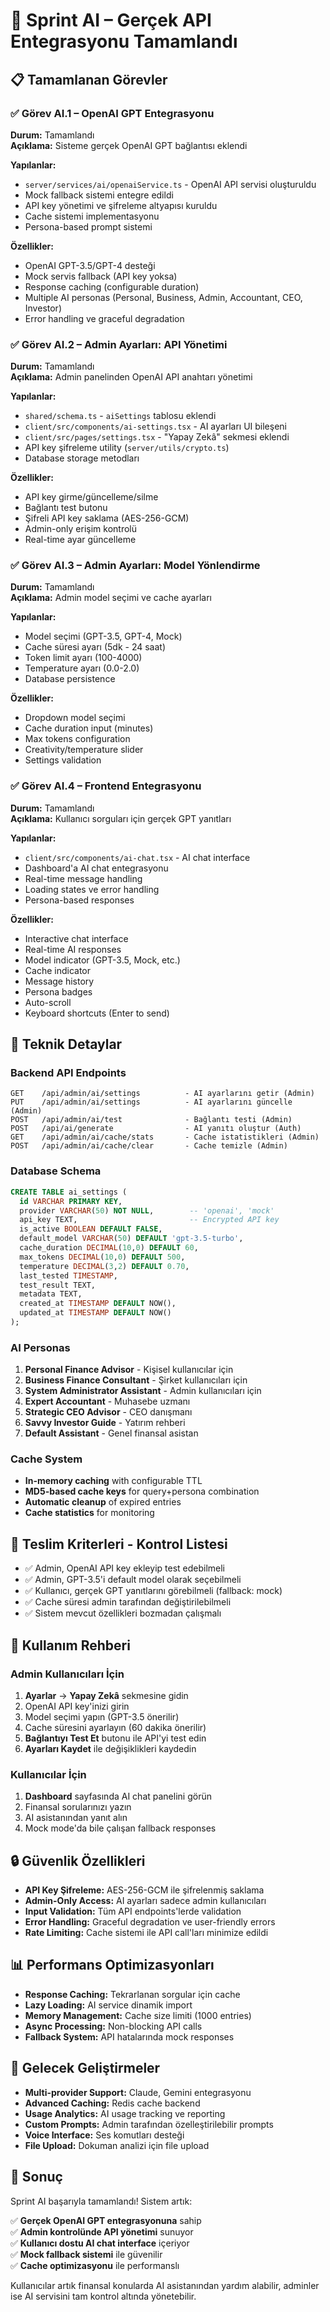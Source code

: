 # 🚀 Sprint AI – Gerçek API Entegrasyonu Tamamlandı

## 📋 Tamamlanan Görevler

### ✅ Görev AI.1 – OpenAI GPT Entegrasyonu

**Durum:** Tamamlandı  
**Açıklama:** Sisteme gerçek OpenAI GPT bağlantısı eklendi

**Yapılanlar:**

- `server/services/ai/openaiService.ts` - OpenAI API servisi oluşturuldu
- Mock fallback sistemi entegre edildi
- API key yönetimi ve şifreleme altyapısı kuruldu
- Cache sistemi implementasyonu
- Persona-based prompt sistemi

**Özellikler:**

- OpenAI GPT-3.5/GPT-4 desteği
- Mock servis fallback (API key yoksa)
- Response caching (configurable duration)
- Multiple AI personas (Personal, Business, Admin, Accountant, CEO, Investor)
- Error handling ve graceful degradation

### ✅ Görev AI.2 – Admin Ayarları: API Yönetimi

**Durum:** Tamamlandı  
**Açıklama:** Admin panelinden OpenAI API anahtarı yönetimi

**Yapılanlar:**

- `shared/schema.ts` - `aiSettings` tablosu eklendi
- `client/src/components/ai-settings.tsx` - AI ayarları UI bileşeni
- `client/src/pages/settings.tsx` - "Yapay Zekâ" sekmesi eklendi
- API key şifreleme utility (`server/utils/crypto.ts`)
- Database storage metodları

**Özellikler:**

- API key girme/güncelleme/silme
- Bağlantı test butonu
- Şifreli API key saklama (AES-256-GCM)
- Admin-only erişim kontrolü
- Real-time ayar güncelleme

### ✅ Görev AI.3 – Admin Ayarları: Model Yönlendirme

**Durum:** Tamamlandı  
**Açıklama:** Admin model seçimi ve cache ayarları

**Yapılanlar:**

- Model seçimi (GPT-3.5, GPT-4, Mock)
- Cache süresi ayarı (5dk - 24 saat)
- Token limit ayarı (100-4000)
- Temperature ayarı (0.0-2.0)
- Database persistence

**Özellikler:**

- Dropdown model seçimi
- Cache duration input (minutes)
- Max tokens configuration
- Creativity/temperature slider
- Settings validation

### ✅ Görev AI.4 – Frontend Entegrasyonu

**Durum:** Tamamlandı  
**Açıklama:** Kullanıcı sorguları için gerçek GPT yanıtları

**Yapılanlar:**

- `client/src/components/ai-chat.tsx` - AI chat interface
- Dashboard'a AI chat entegrasyonu
- Real-time message handling
- Loading states ve error handling
- Persona-based responses

**Özellikler:**

- Interactive chat interface
- Real-time AI responses
- Model indicator (GPT-3.5, Mock, etc.)
- Cache indicator
- Message history
- Persona badges
- Auto-scroll
- Keyboard shortcuts (Enter to send)

## 🔧 Teknik Detaylar

### Backend API Endpoints

```text
GET    /api/admin/ai/settings          - AI ayarlarını getir (Admin)
PUT    /api/admin/ai/settings          - AI ayarlarını güncelle (Admin)
POST   /api/admin/ai/test              - Bağlantı testi (Admin)
POST   /api/ai/generate                - AI yanıtı oluştur (Auth)
GET    /api/admin/ai/cache/stats       - Cache istatistikleri (Admin)
POST   /api/admin/ai/cache/clear       - Cache temizle (Admin)
```

### Database Schema

```sql
CREATE TABLE ai_settings (
  id VARCHAR PRIMARY KEY,
  provider VARCHAR(50) NOT NULL,        -- 'openai', 'mock'
  api_key TEXT,                         -- Encrypted API key
  is_active BOOLEAN DEFAULT FALSE,
  default_model VARCHAR(50) DEFAULT 'gpt-3.5-turbo',
  cache_duration DECIMAL(10,0) DEFAULT 60,
  max_tokens DECIMAL(10,0) DEFAULT 500,
  temperature DECIMAL(3,2) DEFAULT 0.70,
  last_tested TIMESTAMP,
  test_result TEXT,
  metadata TEXT,
  created_at TIMESTAMP DEFAULT NOW(),
  updated_at TIMESTAMP DEFAULT NOW()
);
```

### AI Personas

1. **Personal Finance Advisor** - Kişisel kullanıcılar için
2. **Business Finance Consultant** - Şirket kullanıcıları için
3. **System Administrator Assistant** - Admin kullanıcıları için
4. **Expert Accountant** - Muhasebe uzmanı
5. **Strategic CEO Advisor** - CEO danışmanı
6. **Savvy Investor Guide** - Yatırım rehberi
7. **Default Assistant** - Genel finansal asistan

### Cache System

- **In-memory caching** with configurable TTL
- **MD5-based cache keys** for query+persona combination
- **Automatic cleanup** of expired entries
- **Cache statistics** for monitoring

## 🎯 Teslim Kriterleri - Kontrol Listesi

- ✅ Admin, OpenAI API key ekleyip test edebilmeli
- ✅ Admin, GPT-3.5'i default model olarak seçebilmeli
- ✅ Kullanıcı, gerçek GPT yanıtlarını görebilmeli (fallback: mock)
- ✅ Cache süresi admin tarafından değiştirilebilmeli
- ✅ Sistem mevcut özellikleri bozmadan çalışmalı

## 🚀 Kullanım Rehberi

### Admin Kullanıcıları İçin

1. **Ayarlar** → **Yapay Zekâ** sekmesine gidin
2. OpenAI API key'inizi girin
3. Model seçimi yapın (GPT-3.5 önerilir)
4. Cache süresini ayarlayın (60 dakika önerilir)
5. **Bağlantıyı Test Et** butonu ile API'yi test edin
6. **Ayarları Kaydet** ile değişiklikleri kaydedin

### Kullanıcılar İçin

1. **Dashboard** sayfasında AI chat panelini görün
2. Finansal sorularınızı yazın
3. AI asistanından yanıt alın
4. Mock mode'da bile çalışan fallback responses

## 🔒 Güvenlik Özellikleri

- **API Key Şifreleme:** AES-256-GCM ile şifrelenmiş saklama
- **Admin-Only Access:** AI ayarları sadece admin kullanıcıları
- **Input Validation:** Tüm API endpoints'lerde validation
- **Error Handling:** Graceful degradation ve user-friendly errors
- **Rate Limiting:** Cache sistemi ile API call'ları minimize edildi

## 📊 Performans Optimizasyonları

- **Response Caching:** Tekrarlanan sorgular için cache
- **Lazy Loading:** AI service dinamik import
- **Memory Management:** Cache size limiti (1000 entries)
- **Async Processing:** Non-blocking API calls
- **Fallback System:** API hatalarında mock responses

## 🔮 Gelecek Geliştirmeler

- **Multi-provider Support:** Claude, Gemini entegrasyonu
- **Advanced Caching:** Redis cache backend
- **Usage Analytics:** AI usage tracking ve reporting
- **Custom Prompts:** Admin tarafından özelleştirilebilir prompts
- **Voice Interface:** Ses komutları desteği
- **File Upload:** Dokuman analizi için file upload

## 🎉 Sonuç

Sprint AI başarıyla tamamlandı! Sistem artık:

✅ **Gerçek OpenAI GPT entegrasyonuna** sahip  
✅ **Admin kontrolünde API yönetimi** sunuyor  
✅ **Kullanıcı dostu AI chat interface** içeriyor  
✅ **Mock fallback sistemi** ile güvenilir  
✅ **Cache optimizasyonu** ile performanslı  

Kullanıcılar artık finansal konularda AI asistanından yardım alabilir, adminler ise AI servisini tam kontrol altında yönetebilir.
